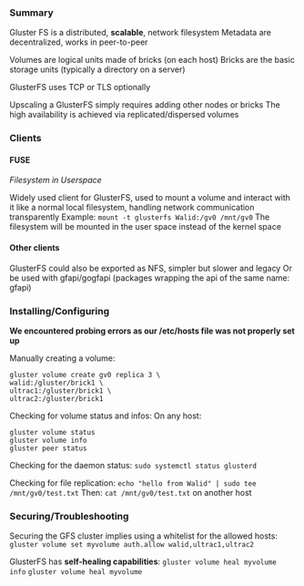 ### Summary

Gluster FS is a distributed, **scalable**, network filesystem
Metadata are decentralized, works in peer-to-peer

Volumes are logical units made of bricks (on each host)
Bricks are the basic storage units (typically a directory on a server)

GlusterFS uses TCP or TLS optionally

Upscaling a GlusterFS simply requires adding other nodes or bricks
The high availability is achieved via replicated/dispersed volumes

### Clients

#### FUSE
*Filesystem in Userspace*

Widely used client for GlusterFS, used to mount a volume and interact with it like a normal local filesystem, handling network communication transparently
Example: `mount -t glusterfs Walid:/gv0 /mnt/gv0`
The filesystem will be mounted in the user space instead of the kernel space

#### Other clients

GlusterFS could also be exported as NFS, simpler but slower and legacy
Or be used with gfapi/gogfapi (packages wrapping the api of the same name: gfapi)

### Installing/Configuring

**We encountered probing errors as our /etc/hosts file was not properly set up**

Manually creating a volume:
```
gluster volume create gv0 replica 3 \
walid:/gluster/brick1 \
ultrac1:/gluster/brick1 \
ultrac2:/gluster/brick1
```

Checking for volume status and infos:
On any host:
```
gluster volume status
gluster volume info
gluster peer status
```

Checking for the daemon status:
`sudo systemctl status glusterd`

Checking for file replication:
`echo "hello from Walid" | sudo tee /mnt/gv0/test.txt`
Then:
`cat /mnt/gv0/test.txt` on another host


### Securing/Troubleshooting

Securing the GFS cluster implies using a whitelist for the allowed hosts:
`gluster volume set myvolume auth.allow walid,ultrac1,ultrac2`

GlusterFS has **self-healing capabilities**:
`gluster volume heal myvolume info`
`gluster volume heal myvolume`
